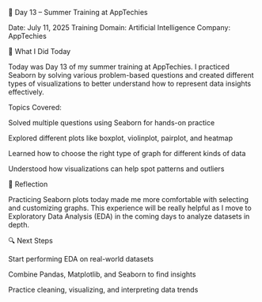 📅 Day 13 – Summer Training at AppTechies

Date: July 11, 2025
Training Domain: Artificial Intelligence
Company: AppTechies

🧠 What I Did Today

Today was Day 13 of my summer training at AppTechies. I practiced Seaborn by solving various problem-based questions and created different types of visualizations to better understand how to represent data insights effectively.

Topics Covered:

Solved multiple questions using Seaborn for hands-on practice

Explored different plots like boxplot, violinplot, pairplot, and heatmap

Learned how to choose the right type of graph for different kinds of data

Understood how visualizations can help spot patterns and outliers


📝 Reflection

Practicing Seaborn plots today made me more comfortable with selecting and customizing graphs. This experience will be really helpful as I move to Exploratory Data Analysis (EDA) in the coming days to analyze datasets in depth.

🔍 Next Steps

Start performing EDA on real-world datasets

Combine Pandas, Matplotlib, and Seaborn to find insights

Practice cleaning, visualizing, and interpreting data trends
